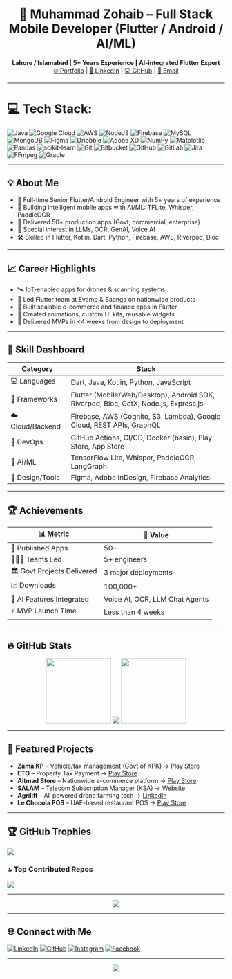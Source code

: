 


<h1 align="center">🚀 Muhammad Zohaib – Full Stack Mobile Developer (Flutter / Android / AI/ML)</h1>


<p align="center">
  <b>Lahore / Islamabad | 5+ Years Experience | AI-integrated Flutter Expert</b><br>
  <a href="https://zohaib1313.github.io/vcard-personal-portfolio/">🌐 Portfolio</a> |
  <a href="https://www.linkedin.com/in/zohaib1313/">🔗 LinkedIn</a> |
  <a href="https://github.com/zohaib1313">💻 GitHub</a> |
  <a href="mailto:mianzohaibiftikhar@gmail.com">📧 Email</a>
</p>



---

# 💻 Tech Stack:
![Java](https://img.shields.io/badge/java-%23ED8B00.svg?style=for-the-badge&logo=openjdk&logoColor=white) ![Google Cloud](https://img.shields.io/badge/GoogleCloud-%234285F4.svg?style=for-the-badge&logo=google-cloud&logoColor=white) ![AWS](https://img.shields.io/badge/AWS-%23FF9900.svg?style=for-the-badge&logo=amazon-aws&logoColor=white) ![NodeJS](https://img.shields.io/badge/node.js-6DA55F?style=for-the-badge&logo=node.js&logoColor=white) ![Firebase](https://img.shields.io/badge/firebase-a08021?style=for-the-badge&logo=firebase&logoColor=ffcd34) ![MySQL](https://img.shields.io/badge/mysql-4479A1.svg?style=for-the-badge&logo=mysql&logoColor=white) ![MongoDB](https://img.shields.io/badge/MongoDB-%234ea94b.svg?style=for-the-badge&logo=mongodb&logoColor=white) ![Figma](https://img.shields.io/badge/figma-%23F24E1E.svg?style=for-the-badge&logo=figma&logoColor=white) ![Dribbble](https://img.shields.io/badge/Dribbble-EA4C89?style=for-the-badge&logo=dribbble&logoColor=white) ![Adobe XD](https://img.shields.io/badge/Adobe%20XD-470137?style=for-the-badge&logo=Adobe%20XD&logoColor=#FF61F6) ![NumPy](https://img.shields.io/badge/numpy-%23013243.svg?style=for-the-badge&logo=numpy&logoColor=white) ![Matplotlib](https://img.shields.io/badge/Matplotlib-%23ffffff.svg?style=for-the-badge&logo=Matplotlib&logoColor=black) ![Pandas](https://img.shields.io/badge/pandas-%23150458.svg?style=for-the-badge&logo=pandas&logoColor=white) ![scikit-learn](https://img.shields.io/badge/scikit--learn-%23F7931E.svg?style=for-the-badge&logo=scikit-learn&logoColor=white) ![Git](https://img.shields.io/badge/git-%23F05033.svg?style=for-the-badge&logo=git&logoColor=white) ![Bitbucket](https://img.shields.io/badge/bitbucket-%230047B3.svg?style=for-the-badge&logo=bitbucket&logoColor=white) ![GitHub](https://img.shields.io/badge/github-%23121011.svg?style=for-the-badge&logo=github&logoColor=white) ![GitLab](https://img.shields.io/badge/gitlab-%23181717.svg?style=for-the-badge&logo=gitlab&logoColor=white) ![Jira](https://img.shields.io/badge/jira-%230A0FFF.svg?style=for-the-badge&logo=jira&logoColor=white) ![FFmpeg](https://shields.io/badge/FFmpeg-%23171717.svg?logo=ffmpeg&style=for-the-badge&labelColor=171717&logoColor=5cb85c) ![Gradle](https://img.shields.io/badge/Gradle-02303A.svg?style=for-the-badge&logo=Gradle&logoColor=white)

---

## 💡 About Me
- 🎯 Full-time Senior Flutter/Android Engineer with 5+ years of experience  
- 🤖 Building intelligent mobile apps with AI/ML: TFLite, Whisper, PaddleOCR  
- 📱 Delivered 50+ production apps (Govt, commercial, enterprise)  
- 🧠 Special interest in LLMs, OCR, GenAI, Voice AI  
- 🛠️ Skilled in Flutter, Kotlin, Dart, Python, Firebase, AWS, Riverpod, Bloc  

---

## 📈 Career Highlights

- 🛰️ IoT-enabled apps for drones & scanning systems  
- 🏢 Led Flutter team at Evamp & Saanga on nationwide products  
- 🛒 Built scalable e-commerce and finance apps in Flutter  
- 🧩 Created animations, custom UI kits, reusable widgets  
- 🤝 Delivered MVPs in <4 weeks from design to deployment  

---

## 🧠 Skill Dashboard

| Category         | Stack                                                                                                                                         |
|------------------|-----------------------------------------------------------------------------------------------------------------------------------------------|
| 💻 Languages      | Dart, Java, Kotlin, Python, JavaScript                                                                                                       |
| 🚀 Frameworks     | Flutter (Mobile/Web/Desktop), Android SDK, Riverpod, Bloc, GetX, Node.js, Express.js                                                        |
| ☁️ Cloud/Backend  | Firebase, AWS (Cognito, S3, Lambda), Google Cloud, REST APIs, GraphQL                                                                        |
| 🔐 DevOps         | GitHub Actions, CI/CD, Docker (basic), Play Store, App Store                                                                                 |
| 🧠 AI/ML          | TensorFlow Lite, Whisper, PaddleOCR, LangGraph                                                                                               |
| 🎨 Design/Tools   | Figma, Adobe InDesign, Firebase Analytics                                                                                                    |

---

## 🏆 Achievements

| 📊 Metric                       | 💯 Value                          |
|--------------------------------|-----------------------------------|
| 📱 Published Apps              | 50+                               |
| 🧑‍🤝‍🧑 Teams Led                | 5+ engineers                      |
| 🏛️ Govt Projects Delivered     | 3 major deployments               |
| 📈 Downloads                   | 100,000+                          |
| 🧠 AI Features Integrated      | Voice AI, OCR, LLM Chat Agents    |
| ⚡ MVP Launch Time             | Less than 4 weeks                 |

---

## 🔥 GitHub Stats

<p align="center">
  <img src="https://github-readme-stats.vercel.app/api?username=zohaib1313&theme=radical&show_icons=true" height="150"/>
  <img src="[![GitHub Streak](https://streak-stats.demolab.com/?user=zohaib1313)]"/>
  <img src="https://github-readme-stats.vercel.app/api/top-langs/?username=zohaib1313&theme=radical&layout=compact" height="150"/>
</p>

---

## 🚀 Featured Projects

- **Zama KP** – Vehicle/tax management (Govt of KPK) → [Play Store](https://apkcombo.com/zama-kp/com.kpexcisetaxation.zamakp/)
- **ETO** – Property Tax Payment → [Play Store](https://play.google.com/store/apps/details?id=com.vehicleinspectionapp.kp&hl=en)
- **Aitmad Store** – Nationwide e-commerce platform → [Play Store](https://play.google.com/store/apps/details?id=com.aitmadonlinestore.app)
- **SALAM** – Telecom Subscription Manager (KSA) → [Website](https://salam.sa/)
- **Agrilift** – AI-powered drone farming tech → [LinkedIn](https://www.linkedin.com/company/agrilift)
- **Le Chocola POS** – UAE-based restaurant POS → [Play Store](https://play.google.com/store/apps/details?id=lechocola.android.app)

---
## 🏆 GitHub Trophies
![](https://github-profile-trophy.vercel.app/?username=zohaib1313&theme=dark&no-frame=false&no-bg=true&margin-w=4)

### 🔝 Top Contributed Repos
![](https://github-contributor-stats.vercel.app/api?username=zohaib1313&limit=5&theme=dark&combine_all_yearly_contributions=true)

---

<p align="center">
  <img src="https://visitcount.itsvg.in/api?id=zohaib1313&icon=0&color=0" />
</p>


---

## 🌐 Connect with Me

[![LinkedIn](https://img.shields.io/badge/LinkedIn-%230077B5.svg?logo=linkedin&logoColor=white)](https://linkedin.com/in/zohaib1313)
[![GitHub](https://img.shields.io/badge/GitHub-%23121011.svg?logo=github&logoColor=white)](https://github.com/zohaib1313)
[![Instagram](https://img.shields.io/badge/Instagram-%23E4405F.svg?logo=Instagram&logoColor=white)](https://instagram.com/zohaib.778)
[![Facebook](https://img.shields.io/badge/Facebook-%231877F2.svg?logo=Facebook&logoColor=white)](https://facebook.com/zohaib.256)

---

<p align="center">
  <img src="https://visitcount.itsvg.in/api?id=zohaib1313&icon=6&color=12" />
</p>
